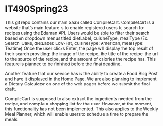 # IT490Spring23
This git repo contains our main SaaS called CompileCart. 
CompileCart is a website that’s main feature is to enable registered users to search for recipes using the Edaman API. 
Users would be able to filter their search based on dropdown menus titled dietLabel, cuisineType, mealType
(Ex. Search: Cake, dietLabel: Low-Fat, cuisineType: American, mealType: Teatime)
Once the user clicks Enter, the page will display the top result of their search providing: 
the image of the recipe, the title of the recipe, the url to the source of the recipe, and the amount of calories the recipe has. 
This feature is planned to be finished before the final deadline.

Another feature that our service has is the ability to create a Food Blog Post and have it displayed in the Home Page. 
We are also planning to implement a Dietary Calculator on one of the web pages before we submit the final draft.

CompileCart is supposed to also extract the ingredients needed from the recipe, and compile a shopping list for the user. 
However, at the moment, this functionality has not been implemented. 
This also applies to the Weekly Meal Planner, which will enable users to schedule a time to prepare the meals.
